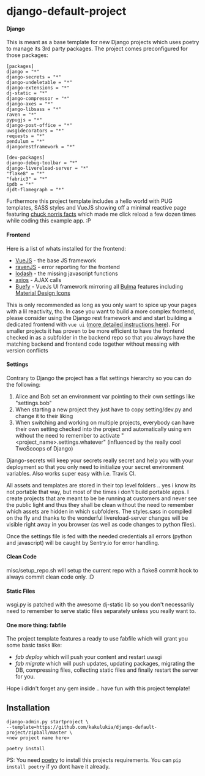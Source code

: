 # django-default-project

#### Django

This is meant as a base template for new Django projects which uses poetry to manage its 3rd party packages. 
The project comes preconfigured for those packages:
  
    [packages]
    django = "*"
    django-secrets = "*"
    django-undeletable = "*"
    django-extensions = "*"
    dj-static = "*"
    django-compressor = "*"
    django-axes = "*"
    django-libsass = "*"
    raven = "*"
    pypugjs = "*"
    django-post-office = "*"
    uwsgidecorators = "*"
    requests = "*"
    pendulum = "*"
    djangorestframework = "*"
    
    [dev-packages]
    django-debug-toolbar = "*"
    django-livereload-server = "*"
    "flake8" = "*"
    "fabric3" = "*"
    ipdb = "*"
    djdt-flamegraph = "*"

Furthermore this project template includes a hello world with PUG templates, SASS styles and VueJS
showing off a minimal reactive page featuring [chuck norris facts](https://api.chucknorris.io) which made me click reload a few dozen 
times while coding this example app. :P

#### Frontend

Here is a list of whats installed for the frontend:

  - [VueJS](https://vuejs.org/v2/guide/) - the base JS framework  
  - [ravenJS](https://docs.sentry.io/quickstart/) - error reporting for the frontend
  - [lodash](https://lodash.com/docs/4.17.5) - the missing javascript functions
  - [axios](https://github.com/axios/axios) - AJAX calls
  - [Buefy](https://buefy.github.io/#/documentation/start) - VueJs UI framework 
  mirroring all [Bulma](https://bulma.io/documentation/columns/basics/) features including 
  [Material Design Icons](https://materialdesignicons.com/)
  
This is only recommended as long as you only want to spice up your pages with a lil reactivity, tho. 
In case you want to build a more complex frontend, please consider using the Django rest framework and
and start building a dedicated frontend with `vue ui` ([more detailed instructions here](https://cli.vuejs.org/)).
For smaller projects it has proven to be more efficient to have the frontend checked in as a subfolder in the
backend repo so that you always have the matching backend and frontend code together without messing with 
version conflicts

#### Settings
  
Contrary to Django the project has a flat settings hierarchy so you can do the following:

 1. Alice and Bob set an environment var pointing to their own settings like "settings.bob"
 2. When starting a new project they just have to copy setting/dev.py and change it to their liking
 3. When switching and working on multiple projects, everybody can have their own setting checked into the 
 project and automatically using em without the need to remember to activate "<project_name>.settings.whatever" 
 (influenced by the really cool TwoScoops of Django)
 
 Django-secrets will keep your secrets really secret and help you with your deployment so that you only 
 need to initialize your secret environment variables. Also works super easy with i.e. Travis CI.
 
 All assets and templates are stored in their top level folders .. yes i know its not portable that way, but most of 
 the times i don't build portable apps. I create projects that are meant to be be running at customers and never 
 see the public light and thus they shall be clean without the need to remember which assets are hidden in which subfolders.
 The styles.sass in compiled on the fly and thanks to the wonderful livereload-server changes will be visible right away in
 you browser (as well as code changes to python files).
 
 Once the settings file is fed with the needed credentials all errors (python and javascript) will be caught by 
 Sentry.io for error handling. 
 
 #### Clean Code
 
 misc/setup_repo.sh will setup the current repo with a flake8 commit hook to always commit clean code only. :D
 
 #### Static Files
 
 wsgi.py is patched with the awesome dj-static lib so you don't necessarily need to remember to serve static 
 files separately unless you really want to.
 
 #### One more thing: fabfile
  
The project template features a ready to use fabfile which will grant you some basic tasks like:
 
   - _fab deploy_ which will push your content and restart uwsgi
   - _fab migrate_ which will push updates, updating packages, migrating the DB, compressing files, collecting 
   static files and finally restart the server for you.
   
 Hope i didn't forget any gem inside .. have fun with this project template!
 
## Installation

    django-admin.py startproject \
    --template=https://github.com/kakulukia/django-default-project/zipball/master \
    <new project name here>
    
    poetry install

PS: You need [poetry](https://github.com/sdispater/poetry) to install this projects requirements.
You can `pip install poetry` if yo dont have it already.
